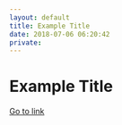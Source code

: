 ```yaml
---
layout: default
title: Example Title
date: 2018-07-06 06:20:42
private: 
---
```


# Example Title

[Go to link](http://example.com)

